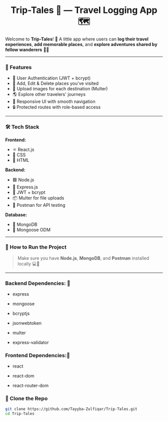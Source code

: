 <h1 align="center"> Trip-Tales 🧸 — Travel Logging App 🗺️</h1>

Welcome to **Trip-Tales**! 🦋
A little app where users can **log their travel experiences**, **add memorable places**, and **explore adventures shared by fellow wanderers** 🧁🌸  


---

### 🎀 Features

- 🐾 User Authentication (JWT + bcrypt)
- 📍 Add, Edit & Delete places you've visited
- 🧳 Upload images for each destination (Multer)
- 🌎 Explore other travelers' journeys
- 📱 Responsive UI with smooth navigation
- 🔒 Protected routes with role-based access

---

### 🛠️ Tech Stack

**Frontend:**
- ⚛️ React.js
- 🎨 CSS
- 🌼 HTML

**Backend:**
- 🟩 Node.js
- 🚀 Express.js
- 🔐 JWT + bcrypt
- 📦 Multer for file uploads
- 🧪 Postman for API testing

**Database:**
- 🍃 MongoDB
- 📘 Mongoose ODM

---

### 🧸 How to Run the Project

> Make sure you have **Node.js**, **MongoDB**, and **Postman** installed locally 💻🌸

---

### Backend Dependencies: 🌸

- express

- mongoose

- bcryptjs

- jsonwebtoken

- multer

- express-validator


### Frontend Dependencies:🌸

- react

- react-dom

- react-router-dom


  
### 🐾 Clone the Repo

```bash
git clone https://github.com/Tayyba-Zulfiqar/Trip-Tales.git
cd Trip-Tales







